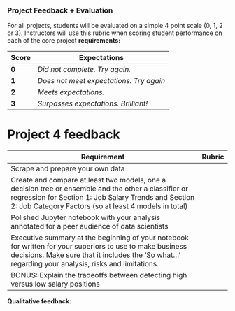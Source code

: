 ### Project Feedback + Evaluation

For all projects, students will be evaluated on a simple 4 point scale (0, 1, 2 or 3). Instructors will use this rubric when scoring student performance on each of the core project **requirements:** 

 Score | Expectations
 ----- | ------------
 **0** | _Did not complete. Try again._
 **1** | _Does not meet expectations. Try again_
 **2** | _Meets expectations._
 **3** | _Surpasses expectations. Brilliant!_
 
 # Project 4 feedback
| Requirement | Rubric   |
|------|------|
|   Scrape and prepare your own data  | |
|   Create and compare at least two models, one a decision tree or ensemble and the other a classifier or regression for Section 1: Job Salary Trends and Section 2: Job Category Factors (so at least 4 models in total)  | |
|   Polished Jupyter notebook with your analysis annotated for a peer audience of data scientists  | |
|  Executive summary at the beginning of your notebook for written for your superiors to use to make business decisions. Make sure that it includes the ‘So what…’ regarding your analysis, risks and limitations. ||
|   BONUS: Explain the tradeoffs between detecting high versus low salary positions  | |

__Qualitative feedback:__
